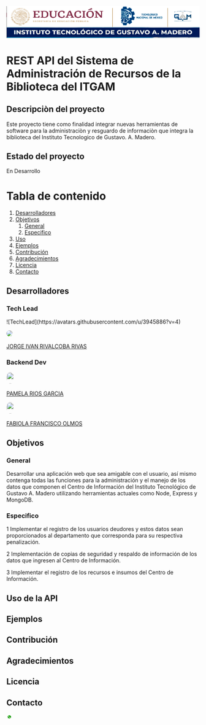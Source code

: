 <p align="center">
<img src="img/logo.PNG"
 style= "height:autopx;
  width:800" 
   />
   </p>


# REST API del Sistema de Administración de Recursos de la Biblioteca del ITGAM


## Descripciòn del proyecto
Este proyecto tiene como finalidad integrar nuevas herramientas de software para la administraciòn y resguardo de informaciòn que integra la biblioteca del Instituto Tecnologico de Gustavo. A. Madero.

## Estado del proyecto
 En Desarrollo

# Tabla de contenido
1. [Desarrolladores](#Desarrolladores)
2. [Objetivos](#Objetivos)
    1. [General](#General)
    2. [Especifico](#Especifico)
4. [Uso](#Uso)
5. [Ejemplos](#Ejemplo)
6. [Contribución](#Contribucion)
7. [Agradecimientos](#Agradecimientos)
8. [Licencia](#licencia)
9. [Contacto](#Contacto)

## Desarrolladores <a name="Desarrolladores"></a>
### Tech Lead
<div style="border-radius: 100%; width:100px;">
</div>
![TechLead](https://avatars.githubusercontent.com/u/3945886?v=4)

<img src="https://avatars.githubusercontent.com/u/3945886?v=4"
style="border-radius: 100%; width:100px;" >
     



<a  href="https://github.com/rivalcoba">JORGE IVAN RIVALCOBA RIVAS
  </a>

### Backend Dev

<img src="https://avatars.githubusercontent.com/u/124759381?v=4"
style="max-width:4%;
 border-radius: 100%;
  height: 30px;
  width:40px;" >
     


<a href="https://github.com/PamRios">PAMELA RIOS GARCIA</a>

<img src="https://avatars.githubusercontent.com/u/138613359?s=96&v=4"
style="max-width:4%;
 border-radius: 100%;
  height: 30px;
  width:40px;" >
     


  

<a href="https://github.com/Fabiolaolmos"> FABIOLA FRANCISCO OLMOS</a>

## Objetivos<a name="Objetivos"></a>

### General <a name="General"></a>
Desarrollar una aplicación web que sea amigable con el usuario, así mismo contenga todas las funciones para la administración
y el manejo de los datos que componen el Centro de Información del Instituto Tecnológico de Gustavo A. Madero utilizando herramientas actuales como Node, Express y MongoDB.

### Especifico <a name="Especifico"></a>
1 Implementar el registro de los usuarios deudores y estos datos sean proporcionados al departamento que corresponda para su respectiva penalización.

2 Implementación  de copias de seguridad y respaldo de información de los datos que ingresen al Centro de Información.

3 Implementar el registro de los recursos e insumos del Centro de Información.

## Uso de la API<a name="Usu"></a>


## Ejemplos <a name="Ejemplo"></a>


## Contribución<a name="Contribucion"></a>


## Agradecimientos <a name="Agradecimientos"></a>

## Licencia <a name="Licencia"></a>



## Contacto<a name="Contacto"></a>

  <img src="img/whats.jpg"
  style="max-width:3%;
 border-radius: 100%;
  height: 15px;
  width:20px;" >
     



















